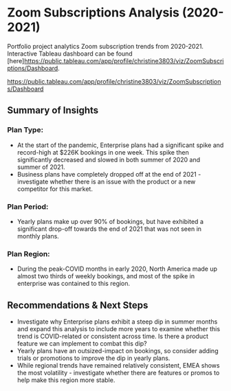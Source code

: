 # Zoom Subscriptions Analysis (2020-2021)
Portfolio project analytics Zoom subscription trends from 2020-2021. Interactive Tableau dashboard can be found [here]https://public.tableau.com/app/profile/christine3803/viz/ZoomSubscriptions/Dashboard. 

https://public.tableau.com/app/profile/christine3803/viz/ZoomSubscriptions/Dashboard

## Summary of Insights
### Plan Type:
- At the start of the pandemic, Enterprise plans had a significant spike and record-high at $226K bookings in one week. This spike then significantly decreased and slowed in both summer of 2020 and summer of 2021. 
- Business plans have completely dropped off at the end of 2021 - investigate whether there is an issue with the product or a new competitor for this market.

### Plan Period:
- Yearly plans make up over 90% of bookings, but have exhibited a significant drop-off towards the end of 2021 that was not seen in monthly plans.

### Plan Region:
- During the peak-COVID months in early 2020, North America made up almost two thirds of weekly bookings, and most of the spike in enterprise was contained to this region. 

## Recommendations & Next Steps
- Investigate why Enterprise plans exhibit a steep dip in summer months and expand this analysis to include more years to examine whether this trend is COVID-related or consistent across time. Is there a product feature we can implement to combat this dip?
- Yearly plans have an outsized-impact on bookings, so consider adding trials or promotions to improve the dip in yearly plans.
- While regional trends have remained relatively consistent, EMEA shows the most volatility - investigate whether there are features or promos to help make this region more stable. 




